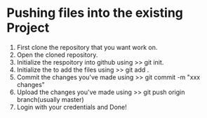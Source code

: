 # Pushing files into the existing Project
1. First clone the repository that you want work on.
2. Open the cloned repository.
3. Initialize the respoitory into github using >> git init.
4. Initialize the to add the files using >> git add .
5. Commit the changes you've made using >> git commit -m "xxx changes"
6. Upload the changes you've made using >> git push origin branch(usually master)
7. Login with your credentials and Done!
